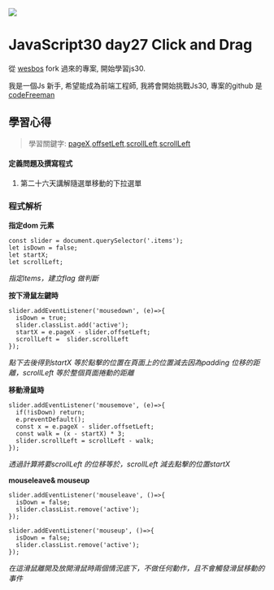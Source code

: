 ![](https://javascript30.com/images/JS3-social-share.png)

# JavaScript30 day27 Click and Drag

從 [wesbos](https://github.com/wesbos/JavaScript30) fork 過來的專案, 開始學習js30.

我是一個Js 新手, 希望能成為前端工程師, 我將會開始挑戰Js30, 專案的github 是 [codeFreeman](https://github.com/codeFreeman/JavaScript30)

## 學習心得

> 學習關鍵字: [pageX](https://developer.mozilla.org/en-US/docs/Web/API/MouseEvent/pageX),[offsetLeft](https://developer.mozilla.org/en-US/docs/Web/API/HTMLElement/offsetLeft),[scrollLeft](https://developer.mozilla.org/en-US/docs/Web/API/Element/scrollLeft),[scrollLeft](https://developer.mozilla.org/en-US/docs/Web/API/Element/scrollLeft)

#### 定義問題及撰寫程式

1. 第二十六天講解隨選單移動的下拉選單

### 程式解析

**指定dom 元素**

    const slider = document.querySelector('.items');
    let isDown = false;
    let startX;
    let scrollLeft;

*指定items，建立flag 做判斷*

**按下滑鼠左鍵時**

    slider.addEventListener('mousedown', (e)=>{
      isDown = true;
      slider.classList.add('active');
      startX = e.pageX - slider.offsetLeft;
      scrollLeft =  slider.scrollLeft
    });

*點下去後得到startX 等於點擊的位置在頁面上的位置減去因為padding 位移的距離，scrollLeft 等於整個頁面捲動的距離*

**移動滑鼠時**

    slider.addEventListener('mousemove', (e)=>{
      if(!isDown) return;
      e.preventDefault();
      const x = e.pageX - slider.offsetLeft;
      const walk = (x - startX) * 3;
      slider.scrollLeft = scrollLeft - walk;
    });

*透過計算將要scrollLeft 的位移等於，scrollLeft 減去點擊的位置startX*

**mouseleave& mouseup**

    slider.addEventListener('mouseleave', ()=>{
      isDown = false;
      slider.classList.remove('active');
    });

    slider.addEventListener('mouseup', ()=>{
      isDown = false;
      slider.classList.remove('active');
    });

*在這滑鼠離開及放開滑鼠時兩個情況底下，不做任何動作，且不會觸發滑鼠移動的事件*
